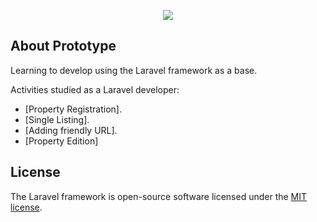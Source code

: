 <p align="center"><img src="https://laravel.com/assets/img/components/logo-laravel.svg"></p>

## About Prototype

Learning to develop using the Laravel framework as a base.

Activities studied as a Laravel developer:

- [Property Registration].
- [Single Listing].
- [Adding friendly URL].
- [Property Edition]


## License

The Laravel framework is open-source software licensed under the [MIT license](https://opensource.org/licenses/MIT).
